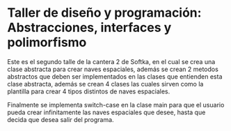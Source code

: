 # Taller de diseño y programación: Abstracciones, interfaces y polimorfismo


Este es el segundo talle de la cantera 2 de Softka, en el cual se crea una clase abstracta para crear naves espaciales, además se crean 2 metodos abstractos que deben ser implementados en las clases que entienden esta clase abstracta, además se crean 4 clases las cuales sirven como la plantilla para crear 4 tipos distintos de naves espaciales.

Finalmente se implementa switch-case en la clase main para que el usuario pueda crear infinitamente las naves espaciales que desee, hasta que decida que desea salir del programa.

 

